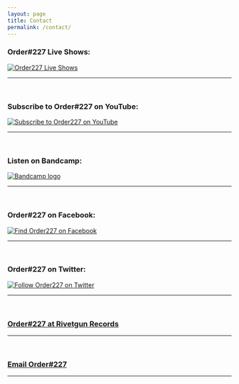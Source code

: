 ```yaml
---
layout: page
title: Contact
permalink: /contact/
---
```


### Order#227 Live Shows:
[![Order227 Live Shows]({{site.baseurl}}/img/o227_liveshows.jpg)](http://www.songkick.com/artists/9002289)

---
<br>

### Subscribe to Order#227 on YouTube: 
[![Subscribe to Order227 on YouTube]({{site.baseurl}}/img/yt_icon_mono_dark.png)](https://www.youtube.com/channel/UCO35S3PlOE1zmyndPTfsROw?sub_confirmation=1)

---
<br>

### Listen on Bandcamp:  
[![Bandcamp logo]({{site.baseurl}}/img/bandcamp-logotype-light-128.png)](https://order227.bandcamp.com/album/this-promised-land)

---
<br>

### Order#227 on Facebook:
[![Find Order227 on Facebook]({{site.baseurl}}/img/FB-FindUsonFacebook-online-512.png)](https://www.facebook.com/Order227Band/)

---
<br>

### Order#227 on Twitter:
[![Follow Order227 on Twitter]({{site.baseurl}}/img/tw_link_g.png)](https://twitter.com/order227band)

---
<br>

### [Order#227 at Rivetgun Records](http://www.rivetgunrecords.co.uk/order227/index.htm)

---
<br>

### [Email Order#227](mailto:order227band@gmail.com)

---
